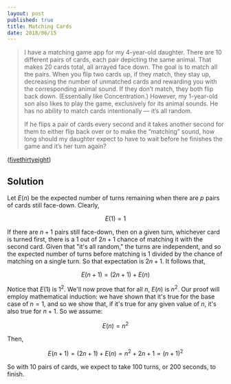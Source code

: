 ```yaml
---
layout: post
published: true
title: Matching Cards
date: 2018/06/15
---
```


>I have a matching game app for my 4-year-old daughter. There are 10 different pairs of cards, each pair depicting the same animal. That makes 20 cards total, all arrayed face down. The goal is to match all the pairs. When you flip two cards up, if they match, they stay up, decreasing the number of unmatched cards and rewarding you with the corresponding animal sound. If they don’t match, they both flip back down. (Essentially like Concentration.) However, my 1-year-old son also likes to play the game, exclusively for its animal sounds. He has no ability to match cards intentionally — it’s all random.
>
>If he flips a pair of cards every second and it takes another second for them to either flip back over or to make the “matching” sound, how long should my daughter expect to have to wait before he finishes the game and it’s her turn again?

<!--more-->

([fivethirtyeight](https://fivethirtyeight.com/features/how-many-phones-do-you-need-to-win-hq-trivia/))

## Solution

Let $E(n)$ be the expected number of turns remaining when there are $p$ pairs of cards still face-down.  Clearly,

$$E(1) = 1$$

If there are $n+1$ pairs still face-down, then on a given turn, whichever card is turned first, there is a $1$ out of $2n+1$ chance of matching it with the second card. Given that "it's all random," the turns are independent, and so the expected number of turns before matching is $1$ divided by the chance of matching on a single turn. So that expectation is $2n+1$.  It follows that,

$$E(n+1) = (2n+1) + E(n)$$

Notice that $E(1)$ is $1^2$. We'll now prove that for all $n$, $E(n)$ is $n^2$.  Our proof will employ mathematical induction: we have shown that it's true for the base case of $n=1$, and so we show that, if it's true for any given value of $n$, it's also true for $n+1$.  So we assume:

$$E(n) = n^2$$

Then,

$$E(n+1) = (2n+1) + E(n) = n^2 + 2n +1 = (n+1)^2$$

So with $10$ pairs of cards, we expect to take $100$ turns, or $200$ seconds, to finish.


<br>
